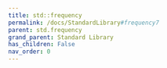 ```yaml
---
title: std::frequency
permalink: /docs/StandardLibrary#frequency7
parent: std.frequency
grand_parent: Standard Library
has_children: False
nav_order: 0
---
```

